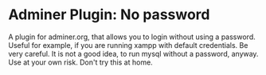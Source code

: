 # Adminer Plugin: No password
A plugin for adminer.org, that allows you to login without using a password. Useful for example, if you are running xampp with default credentials. Be very careful. It is not a good idea, to run mysql without a password, anyway. Use at your own risk. Don't try this at home.
